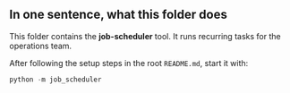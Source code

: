 ## In one sentence, what this folder does
This folder contains the **job-scheduler** tool. It runs recurring tasks for the operations team.

After following the setup steps in the root `README.md`, start it with:
```powershell
python -m job_scheduler
```
